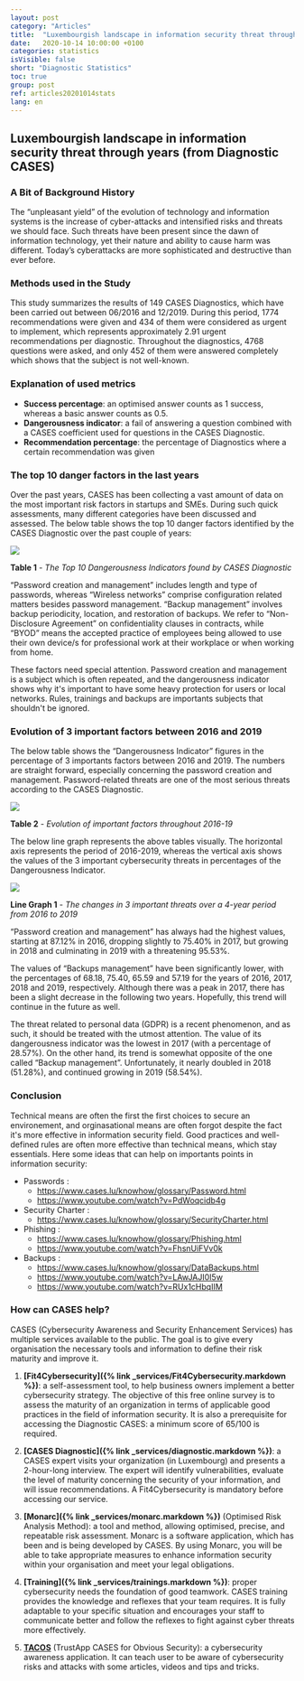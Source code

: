 ```yaml
---
layout: post
category: "Articles"
title:  "Luxembourgish landscape in information security threat through years"
date:   2020-10-14 10:00:00 +0100
categories: statistics
isVisible: false
short: "Diagnostic Statistics"
toc: true
group: post
ref: articles20201014stats
lang: en
---
```


## Luxembourgish landscape in information security threat through years (from Diagnostic CASES)

### A Bit of Background History

The “unpleasant yield” of the evolution of technology and information systems is the increase of cyber-attacks and intensified risks and threats we should face. Such threats have been present since the dawn of information technology, yet their nature and ability to cause harm was different. Today’s cyberattacks are more sophisticated and destructive than ever before.

### Methods used in the Study

This study summarizes the results of 149 CASES Diagnostics, which have been carried out between 06/2016 and 12/2019. During this period, 1774 recommendations were given and 434 of them were considered as urgent to implement, which represents approximately 2.91 urgent recommendations per diagnostic. Throughout the diagnostics, 4768 questions were asked, and only 452 of them were answered completely which shows that the subject is not well-known.

### Explanation of used metrics

* __Success percentage__: 	an optimised answer counts as 1 success, whereas a basic answer counts as 0.5.
* __Dangerousness indicator__: 	a fail of answering a question combined with a CASES coefficient used for questions in the CASES Diagnostic.
* __Recommendation percentage__: the percentage of Diagnostics where a certain recommendation was given

### The top 10 danger factors in the last years

Over the past years, CASES has been collecting a vast amount of data on the most important risk factors in startups and SMEs. During such quick assessments, many different categories have been discussed and assessed. The below table shows the top 10 danger factors identified by the CASES Diagnostic over the past couple of years:

<img src="{% link assets/img/2020/TabDiagnosticStats.png %}" style="max-width: 100%;" />
			
**Table 1** - *The Top 10 Dangerousness Indicators found by CASES Diagnostic*

“Password creation and management” includes length and type of passwords, whereas “Wireless networks” comprise configuration related matters besides password management. “Backup management” involves backup periodicity, location, and restoration of backups. We refer to “Non-Disclosure Agreement” on confidentiality clauses in contracts, while “BYOD” means the accepted practice of employees being allowed to use their own device/s for professional work at their workplace or when working from home.

These factors need special attention. Password creation and management is a subject which is often repeated, and the dangerousness indicator shows why it's important to have some heavy protection for users or local networks. Rules, trainings and backups are importants subjects that shouldn't be ignored. 

### Evolution of 3 important factors between 2016 and 2019

The below table shows the “Dangerousness Indicator” figures in the percentage of 3 importants factors between 2016 and 2019. The numbers are straight forward, especially concerning the password creation and management. Password-related threats are one of the most serious threats according to the CASES Diagnostic.

<img src="{% link assets/img/2020/TabDiagnosticStats_2.png %}" style="max-width: 100%;" />

**Table 2** - *Evolution of important factors throughout 2016-19*

The below line graph represents the above tables visually. The horizontal axis represents the period of 2016-2019, whereas the vertical axis shows the values of the 3 important cybersecurity threats in percentages of the Dangerousness Indicator. 

<img src="{% link assets/img/2020/GraphDiagnosticStats.png %}" style="max-width: 100%;" />

**Line Graph 1** - *The changes in  3 important threats over a 4-year period from 2016 to 2019*

“Password creation and management” has always had the highest values, starting at 87.12% in 2016, dropping slightly to 75.40% in 2017, but growing in 2018 and culminating in 2019 with a threatening 95.53%.

The values of “Backups management” have been significantly lower, with the percentages of 68.18, 75.40, 65.59 and 57.19 for the years of 2016, 2017, 2018 and 2019, respectively. Although there was a peak in 2017, there has been a slight decrease in the following two years. Hopefully, this trend will continue in the future as well.

The threat related to personal data (GDPR) is a recent phenomenon, and as such, it should be treated with the utmost attention. The value of its dangerousness indicator was the lowest in 2017 (with a percentage of 28.57%). On the other hand, its trend is somewhat opposite of the one called “Backup management”. Unfortunately, it nearly doubled in 2018 (51.28%), and continued growing in 2019 (58.54%).

### Conclusion

Technical means are often the first the first choices to secure an environement, and orginasational means are often forgot despite the fact it's more effective in information security field. Good practices and well-defined rules are often more effective than technical means, which stay essentials. Here some ideas that can help on importants points in information security:

- Passwords : 
	- https://www.cases.lu/knowhow/glossary/Password.html
	- https://www.youtube.com/watch?v=PdWoqcidb4g
- Security Charter : 
	- https://www.cases.lu/knowhow/glossary/SecurityCharter.html
- Phishing :
	- https://www.cases.lu/knowhow/glossary/Phishing.html
	- https://www.youtube.com/watch?v=FhsnUiFVv0k
- Backups : 
	- https://www.cases.lu/knowhow/glossary/DataBackups.html
	- https://www.youtube.com/watch?v=LAwJAJI0I5w
	- https://www.youtube.com/watch?v=RUx1cHbqIIM

### How can CASES help?

CASES (Cybersecurity Awareness and Security Enhancement Services) has multiple services available to the public. The goal is to give every organisation the necessary tools and information to define their risk maturity and improve it.

1.	**[Fit4Cybersecurity]({% link _services/Fit4Cybersecurity.markdown %})**: a self-assessment tool, to help business owners implement a better cybersecurity strategy. The objective of this free online survey is to assess the maturity of an organization in terms of applicable good practices in the field of information security. It is also a prerequisite for accessing the Diagnostic CASES: a minimum score of 65/100 is required.

2.	**[CASES Diagnostic]({% link _services/diagnostic.markdown %})**: a CASES expert visits your organization (in Luxembourg) and presents a 2-hour-long interview. The expert will identify vulnerabilities, evaluate the level of maturity concerning the security of your information, and will issue recommendations. A Fit4Cybersecurity is mandatory before accessing our service.

3.	**[Monarc]({% link _services/monarc.markdown %})** (Optimised Risk Analysis Method): a tool and method, allowing optimised, precise, and repeatable risk assessment. Monarc is a software application, which has been and is being developed by CASES. By using Monarc, you will be able to take appropriate measures to enhance information security within your organisation and meet your legal obligations.

4.	**[Training]({% link _services/trainings.markdown %})**: proper cybersecurity needs the foundation of good teamwork. CASES training provides the knowledge and reflexes that your team requires. It is fully adaptable to your specific situation and encourages your staff to communicate better and follow the reflexes to fight against cyber threats more effectively.

5.	**[TACOS](https://tacos.cases.lu/)** (TrustApp CASES for Obvious Security): a cybersecurity awareness application. It can teach user to be aware of cybersecurity risks and attacks with some articles, videos and tips and tricks.
